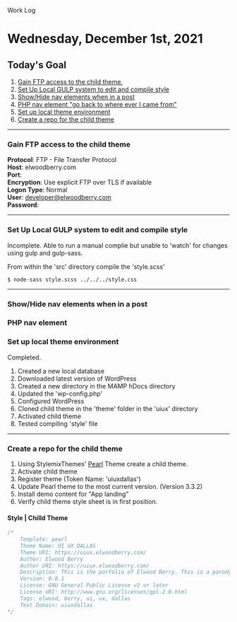 Work Log  
# Wednesday, December 1st, 2021 
  
## Today's Goal  
  
1. [Gain FTP access to the child theme.](#gain-ftp-access-to-the-child-theme)
1. [Set Up Local GULP system to edit and compile style](#set-up-local-gulp-system-to-edit-and-compile-style)
1. [Show/Hide nav elements when in a post](#showhide-nav-elements-when-in-a-post) 
1. [PHP nav element "go back to where ever I came from"](#php-nav-element)
1. [Set up local theme environment](#set-up-local-theme-environment)
1. [Create a repo for the child theme](#create-a-repo-for-the-child-theme)
  
---  
   
### Gain FTP access to the child theme  
  
**Protocol**: FTP - File Transfer Protocol  
**Host**: elwoodberry.com  
**Port**:  
**Encryption**: Use explicit FTP over TLS if available  
**Logon Type**: Normal  
**User**: developer@elwoodberry.com  
**Password**:   

---  

### Set Up Local GULP system to edit and compile style  
  
Incomplete.
Able to run a manual complie but unable to 'watch' for changes using gulp and gulp-sass.  

From within the 'src' directory compile the 'style.scss'
```
$ node-sass style.scss ../../../style.css
```  
  
---  

### Show/Hide nav elements when in a post  

### PHP nav element  

### Set up local theme environment   
  
Completed. 
1. Created a new local database  
1. Downloaded latest version of WordPress  
1. Created a new directory in the MAMP hDocs directory
1. Updated the 'wp-config.php'  
1. Configured WordPress
1. Cloned child theme in the 'theme' folder in the 'uiux' directory  
1. Activated child theme
1. Tested compiling 'style' file
  
---  
  
### Create a repo for the child theme  

1. Using StylemixThemes' [Pearl](https://themeforest.net/item/pearl-true-multiniche-wordpress-theme/20432158) Theme create a child theme.
1. Activate child theme
1. Register theme (Token Name: 'uiuxdallas')
1. Update Pearl theme to the most current version. (Version 3.3.2)
1. Install demo content for "App landing"
1. Verify child theme style sheet is in first position.

#### Style | Chilld Theme  
```css  
/*
    Template: pearl
    Theme Name: UI UX DALLAS
    Theme URI: https://uiux.elwoodberry.com/
    Author: Elwood Berry
    Author URI: https://uiux.elwoodberry.com/
    Description: This is the porfolio of Elwood Berry. This is a parody site. A play on instagram.
    Version: 0.0.1
    License: GNU General Public License v2 or later
    License URI: http://www.gnu.org/licenses/gpl-2.0.html
    Tags: elwood, berry, ui, ux, dallas
	Text Domain: uiuxdallas
*/
```  